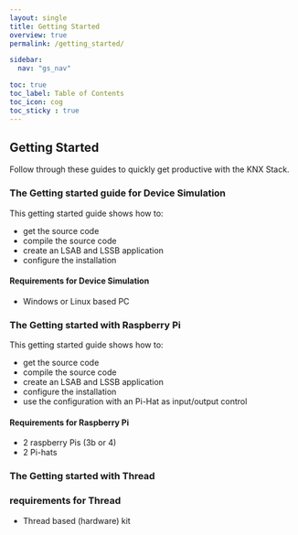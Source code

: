 ```yaml
---
layout: single
title: Getting Started
overview: true
permalink: /getting_started/

sidebar:
  nav: "gs_nav"

toc: true
toc_label: Table of Contents
toc_icon: cog
toc_sticky : true
---
```


## Getting Started

Follow through these guides to quickly get productive with the KNX Stack.

### The Getting started guide for Device Simulation

This getting started guide shows how to:

- get the source code
- compile the source code
- create an LSAB and LSSB application
- configure the installation

#### Requirements for Device Simulation

- Windows or Linux based PC

### The Getting started with Raspberry Pi

This getting started guide shows how to:

- get the source code
- compile the source code
- create an LSAB and LSSB application
- configure the installation
- use the configuration with an Pi-Hat as input/output control

#### Requirements for Raspberry Pi

- 2 raspberry Pis (3b or 4)
- 2 Pi-hats

### The Getting started with Thread

### requirements for Thread

- Thread based (hardware) kit
